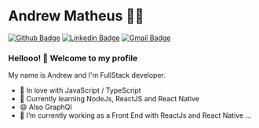 # Andrew Matheus :man_technologist:

[![Github Badge](https://img.shields.io/badge/-Github-000?style=flat-square&logo=Github&logoColor=white&link=https://github.com/andrewmatheus)](https://github.com/andrewmatheus)
[![Linkedin Badge](https://img.shields.io/badge/-LinkedIn-blue?style=flat-square&logo=Linkedin&logoColor=white&link=https://www.linkedin.com/in/andrew-cabral-developer/)](https://www.linkedin.com/in/andrew-cabral-developer/)
[![Gmail Badge](https://img.shields.io/badge/-Gmail-c14438?style=flat-square&logo=Gmail&logoColor=white&link=mailto:andrewmatheus@gmail.com)](mailto:andrewmatheus@gmail.com)

### Hellooo! 👋 Welcome to my profile

My name is Andrew and I'm FullStack developer.

 - 💙 In love with JavaScript / TypeScript
 - 🌱 Currently learning NodeJs, ReactJS and React Native
 - 😄 Also GraphQl 
 - 🔭 I’m currently working as a Front End with ReactJs and React Native ...


